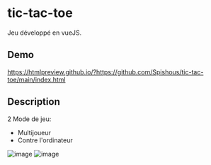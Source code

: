 # tic-tac-toe

Jeu développé en vueJS.

## Demo
https://htmlpreview.github.io/?https://github.com/Spishous/tic-tac-toe/main/index.html

## Description

2 Mode de jeu:
- Multijoueur
- Contre l'ordinateur

![image](https://user-images.githubusercontent.com/53474519/179370149-343c455d-07b0-4474-aa15-72ff9c25ef09.png)
![image](https://user-images.githubusercontent.com/53474519/179370163-0d4ed031-4ac3-4740-b9ab-6686c48ef485.png)
